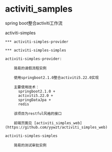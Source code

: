 # activiti_samples
spring boot整合activiti工作流

activiti-simples

    *** activiti-simples-provider 
    
    *** activiti-simples-simples 
    
    activiti-simples-provider:
    
        简易的请假流程实例
        
        使用springboot2.1.0整合activiti5.22.0实现
        
        主要使用技术：
          springboot2.1.0 + 
          activiti5.22.0 + 
          springDataJpa + 
          redis
          
        该项目为restful风格的接口
          
        前端页面见 [activiti_simples_web](https://github.com/yywzt/activiti_simples_web)
        
    activiti-simples-simples 
    
        简易的测试审批实例
